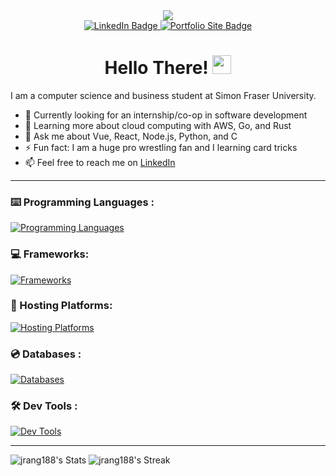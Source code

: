 <div id="header" align="center">
  <img src="https://media.giphy.com/media/v1.Y2lkPTc5MGI3NjExNDFmYmExNmRkN2RiMDczZGQwN2E4OWI3ZjI1YTVjYjJhNTg0NTc2OCZlcD12MV9pbnRlcm5hbF9naWZzX2dpZklkJmN0PWc/13HgwGsXF0aiGY/giphy-downsized.gif" />
  
  <div id="badges">
    <a href="https://www.linkedin.com/in/jrang188/">
      <img src="https://img.shields.io/badge/LinkedIn-blue?style=for-the-badge&logo=linkedin&logoColor=white" alt="LinkedIn Badge"/>
    </a>
    <a href="https://www.justinang.com/">
      <img src="https://img.shields.io/badge/Website-orange?style=for-the-badge&logo=firefoxbrowser&logoColor=white" alt="Portfolio Site Badge"/>
    </a>
  </div>
  <img src="https://komarev.com/ghpvc/?username=jrang188&style=flat-square&color=blue" alt=""/>
  
  <h1>
    Hello There! 
    <img src="https://media.giphy.com/media/hvRJCLFzcasrR4ia7z/giphy.gif" width="30px"/>
  </h1>
</div>

I am a computer science and business student at Simon Fraser University.
- 🔭  Currently looking for an internship/co-op in software development
- 🌱  Learning more about cloud computing with AWS, Go, and Rust
- 💬 Ask me about Vue, React, Node.js, Python, and C
- ⚡ Fun fact: I am a huge pro wrestling fan and I learning card tricks
- 📫 Feel free to reach me on [LinkedIn](https://www.linkedin.com/in/jrang188/)


---

### :keyboard: Programming Languages :

[![Programming Languages](https://skillicons.dev/icons?i=python,js,ts,java,c,cpp,bash,html,css,haskell,matlab)](https://skillicons.dev)

### :computer: Frameworks:

[![Frameworks](https://skillicons.dev/icons?i=vue,react,nodejs,express,next,nuxt,tailwind,prisma,redux,spring,vite,wordpress)](https://skillicons.dev)

### :electric_plug: Hosting Platforms: 

[![Hosting Platforms](https://skillicons.dev/icons?i=aws,gcp,firebase,vercel,heroku)](https://skillicons.dev)

### :cd: Databases : 

[![Databases](https://skillicons.dev/icons?i=postgresql,mysql,sqlite,mongodb,planetscale,cockcroachdb)](https://skillicons.dev)

### :hammer_and_wrench: Dev Tools :

[![Dev Tools](https://skillicons.dev/icons?i=vscode,idea,bash,postman,github,gitlab,git,jenkins)](https://skillicons.dev)

---

![jrang188's Stats](https://github-readme-stats.vercel.app/api?username=jrang188&theme=tokyonight&show_icons=true&hide_border=false&count_private=true) ![jrang188's Streak](https://github-readme-streak-stats.herokuapp.com/?user=jrang188&theme=tokyonight&hide_border=false)
